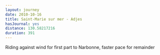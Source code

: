 ```yaml
---
layout: journey
date: 2010-10-16
title: Saint-Marie sur mer - Adjes
hasJournal: yes
distance: 130.58217216
duration: 391
---
```

Riding against wind for first part to Narbonne, faster pace for remainder